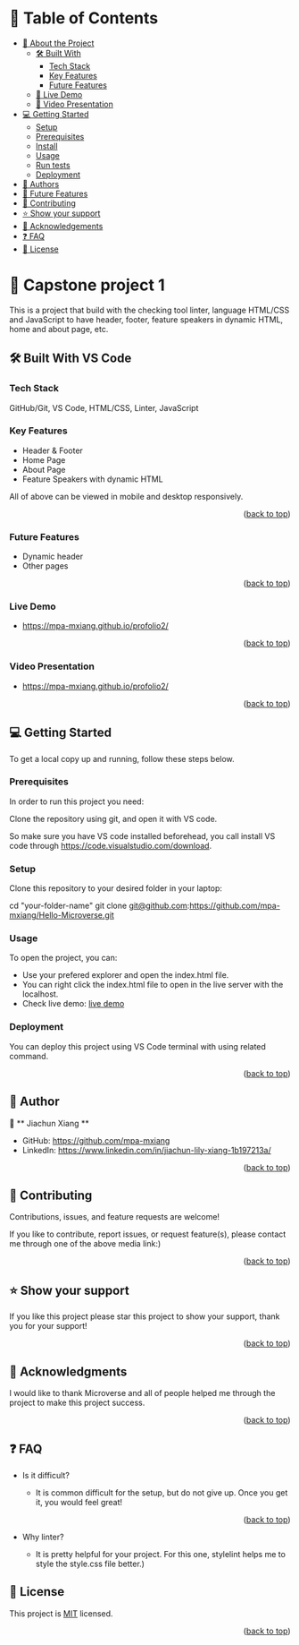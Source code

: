 <a name="Capstone project 1"></a>

# 📗 Table of Contents

- [📖 About the Project](#about-project)
  - [🛠 Built With](#built-with)
    - [Tech Stack](#tech-stack)
    - [Key Features](#key-features)
    - [Future Features](#future-features)
  - [🚀 Live Demo](#live-demo)
  - [🚀 Video Presentation](#video-presentation)
- [💻 Getting Started](#getting-started)
  - [Setup](#setup)
  - [Prerequisites](#prerequisites)
  - [Install](#install)
  - [Usage](#usage)
  - [Run tests](#run-tests)
  - [Deployment](#triangular_flag_on_post-deployment)
- [👥 Authors](#authors)
- [🔭 Future Features](#future-features)
- [🤝 Contributing](#contributing)
- [⭐️ Show your support](#support)
- [🙏 Acknowledgements](#acknowledgements)
- [❓ FAQ](#faq)
- [📝 License](#license)


# 📖 **Capstone project 1** <a name="about-project"></a>

This is a project that build with the checking tool linter, language HTML/CSS and JavaScript to have header, footer, feature speakers in dynamic HTML, home and about page, etc.


## 🛠 Built With <a name="built-with">VS Code</a>

### Tech Stack <a name="tech-stack"></a>

GitHub/Git, VS Code, HTML/CSS, Linter, JavaScript

### Key Features <a name="key-features"></a>

- Header & Footer
- Home Page
- About Page
- Feature Speakers with dynamic HTML


All of above can be viewed in mobile and desktop responsively.

<p align="right">(<a href="#readme-top">back to top</a>)</p>


### Future Features <a name="future-features"></a>

- Dynamic header
- Other pages

<p align="right">(<a href="#readme-top">back to top</a>)</p>


### Live Demo <a name="live-demo"></a>

- https://mpa-mxiang.github.io/profolio2/

<p align="right">(<a href="#readme-top">back to top</a>)</p>

### Video Presentation <a name="video-presentation"></a>

- https://mpa-mxiang.github.io/profolio2/

<p align="right">(<a href="#readme-top">back to top</a>)</p>


## 💻 Getting Started <a name="getting-started"></a>


To get a local copy up and running, follow these steps below.

### Prerequisites

In order to run this project you need:

Clone the repository using git, and open it with VS code.

So make sure you have VS code installed beforehead, you call install VS code through https://code.visualstudio.com/download.

### Setup

Clone this repository to your desired folder in your laptop:

  cd "your-folder-name"
  git clone git@github.com:https://github.com/mpa-mxiang/Hello-Microverse.git


### Usage

To open the project, you can:
- Use your prefered explorer and open the index.html file. 
- You can right click the index.html file to open in the live server with the localhost.
- Check live demo: <a href="#live-demo">live demo</a>



### Deployment

You can deploy this project using VS Code terminal with using related command.

<p align="right">(<a href="#readme-top">back to top</a>)</p>



## 👥 Author <a name="author"></a>


👤 ** Jiachun Xiang **

- GitHub: https://github.com/mpa-mxiang
- LinkedIn: https://www.linkedin.com/in/jiachun-lily-xiang-1b197213a/

<p align="right">(<a href="#readme-top">back to top</a>)</p>



## 🤝 Contributing <a name="contributing"></a>

Contributions, issues, and feature requests are welcome! 

If you like to contribute, report issues, or request feature(s), please contact me through one of the above media link:)

<p align="right">(<a href="#readme-top">back to top</a>)</p>


## ⭐️ Show your support <a name="support"></a>

If you like this project please star this project to show your support, thank you for your support!

<p align="right">(<a href="#readme-top">back to top</a>)</p>



## 🙏 Acknowledgments <a name="acknowledgements"></a>

I would like to thank Microverse and all of people helped me through the project to make this project success.
<p align="right">(<a href="#readme-top">back to top</a>)</p>


## ❓ FAQ <a name="faq"></a>

- Is it difficult?

  - It is common difficult for the setup, but do not give up. Once you get it, you would feel great!
<p align="right">(<a href="#readme-top">back to top</a>)</p>


- Why linter?

  - It is pretty helpful for your project. For this one, stylelint helps me to style the style.css file better.</a>)</p>

## 📝 License <a name="license"></a>

This project is [MIT](./LICENSE) licensed.
<p align="right">(<a href="#readme-top">back to top</a>)</p>

